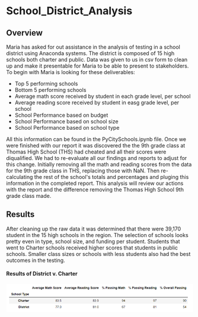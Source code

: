 # School_District_Analysis

## Overview
Maria has asked for out assistance in the analysis of testing in a school district using Anaconda systems. The district is composed of 15 high schools both charter and public. Data was given to us in csv form to clean up and make it presentable for Maria to be able to present to stakeholders. To begin with Maria is looking for these deliverables:

- Top 5 performing schools
- Bottom 5 performing schools
- Average math score received by student in each grade level, per school
- Average reading score received by student in easg grade level, per school
- School Performance based on budget
- School Performance based on school size
- School Performance based on school type

All this information can be found in the PyCitySchools.ipynb file. Once we were finished with our report it was discovered the the 9th grade class at Thomas High School (THS) had cheated and all their scores were diqualified. We had to re-evaluate all our findings and reports to adjust for this change. Initially removing all the math and reading scores from the data for the 9th grade class in THS, replacing those with NaN. Then re-calculating the rest of the school's totals and percentages and pluging this information in the completed report. This analysis will review our actions with the report and the difference removing the Thomas High School 9th grade class made.

## Results
After cleaning up the raw data it was determined that there were 39,170 student in the 15 high schools in the region. The selection of schools looks pretty even in type, school size, and funding per student. Students that went to Charter schools received higher scores that students in public schools. Smaller class sizes or schools with less students also had the best outcomes in the testing. 

#### Results of District v. Charter
![image](Resources/districtvcharter_original.png)
